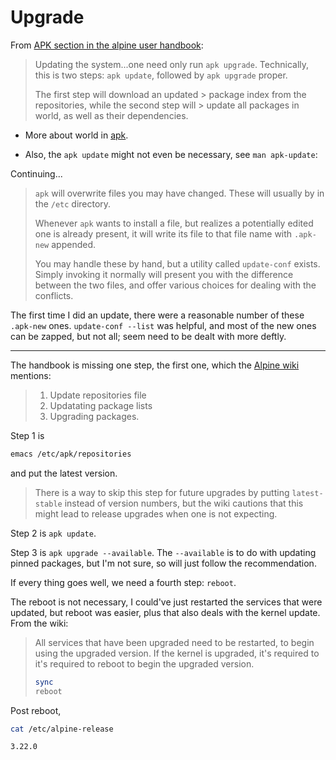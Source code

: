 # Upgrade

From [APK section in the alpine user
handbook](https://docs.alpinelinux.org/user-handbook/0.1a/Working/apk.html):

> Updating the system...one need only run `apk upgrade`. Technically, this is
> two steps: `apk update`, followed by `apk upgrade` proper.
>
> The first step will download an updated > package index from the repositories,
> while the second step will > update all packages in world, as well as their
> dependencies.

* More about world in [apk](apk.html).

* Also, the `apk update` might not even be necessary, see `man apk-update`:

Continuing...

> `apk` will overwrite files you may have changed. These will usually by in the
> `/etc` directory.
>
> Whenever `apk` wants to install a file, but realizes a potentially edited one
> is already present, it will write its file to that file name with `.apk-new`
> appended.
>
> You may handle these by hand, but a utility called `update-conf`
> exists. Simply invoking it normally will present you with the difference
> between the two files, and offer various choices for dealing with the
> conflicts.

The first time I did an update, there were a reasonable number of these
`.apk-new` ones. `update-conf --list` was helpful, and most of the new ones can
be zapped, but not all; seem need to be dealt with more deftly.

---

The handbook is missing one step, the first one, which the [Alpine
wiki](https://wiki.alpinelinux.org/wiki/Upgrading_Alpine_Linux_to_a_new_release_branch)
mentions:

> 1. Update repositories file
> 2. Updatating package lists
> 3. Upgrading packages.

Step 1 is
```sh
emacs /etc/apk/repositories
```
and put the latest version.

> There is a way to skip this step for future upgrades by putting
> `latest-stable` instead of version numbers, but the wiki cautions that this
> might lead to release upgrades when one is not expecting.

Step 2 is `apk update`.

Step 3 is `apk upgrade --available`. The `--available` is to do with updating
pinned packages, but I'm not sure, so will just follow the recommendation.

If every thing goes well, we need a fourth step: `reboot`.

The reboot is not necessary, I could've just restarted the services that were
updated, but reboot was easier, plus that also deals with the kernel
update. From the wiki:

> All services that have been upgraded need to be restarted, to begin using the
> upgraded version. If the kernel is upgraded, it's required to it's required to
> reboot to begin the upgraded version.
>
> ```sh
> sync
> reboot
> ```

Post reboot, 

```sh
cat /etc/alpine-release
```
```
3.22.0
```
